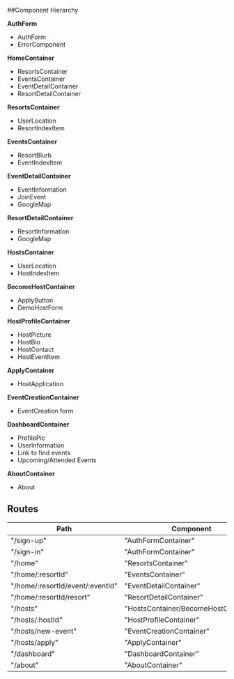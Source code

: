 ##Component Hierarchy

**AuthForm**
- AuthForm
- ErrorComponent

**HomeContainer**
- ResortsContainer
- EventsContainer
- EventDetailContainer
- ResortDetailContainer

**ResortsContainer**
- UserLocation
- ResortIndexItem

**EventsContainer**
- ResortBlurb
- EventIndexItem

**EventDetailContainer**
- EventInformation
- JoinEvent
- GoogleMap

**ResortDetailContainer**
- ResortInformation
- GoogleMap

**HostsContainer**
- UserLocation
- HostIndexItem

**BecomeHostContainer**
- ApplyButton
- DemoHostForm

**HostProfileContainer**
- HostPicture
- HostBio
- HostContact
- HostEventItem

**ApplyContainer**
- HostApplication

**EventCreationContainer**
- EventCreation form

**DashboardContainer**
- ProfilePic
- UserInformation
- Link to find events
- Upcoming/Attended Events

**AboutContainer**
- About

## Routes

|Path   | Component   |
|-------|-------------|
| "/sign-up" | "AuthFormContainer" |
| "/sign-in" | "AuthFormContainer" |
| "/home" | "ResortsContainer" |
| "/home/:resortId" | "EventsContainer" |
| "/home/:resortId/event/:eventId" | "EventDetailContainer" |
| "/home/:resortId/resort" | "ResortDetailContainer" |
| "/hosts" | "HostsContainer/BecomeHostContainer" |
| "/hosts/:hostId" | "HostProfileContainer" |
| "/hosts/new-event" | "EventCreationContainer" |
| "/hosts/apply" | "ApplyContainer" |
| "/dashboard" | "DashboardContainer" |
| "/about" | "AboutContainer" |
